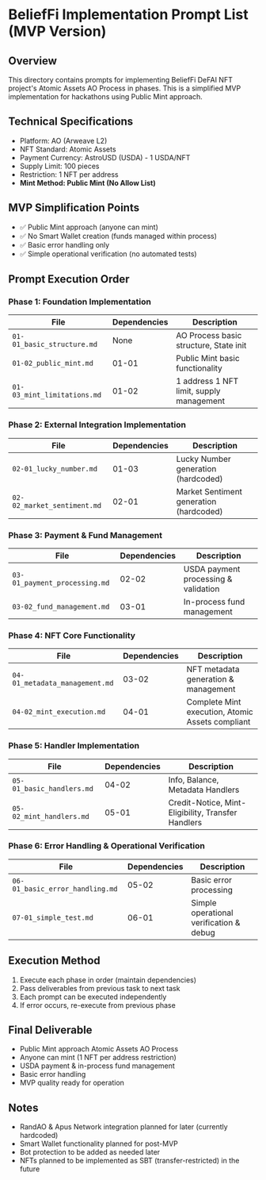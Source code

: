 # BeliefFi Implementation Prompt List (MVP Version)

## Overview

This directory contains prompts for implementing BeliefFi DeFAI NFT project's Atomic Assets AO Process in phases. This is a simplified MVP implementation for hackathons using Public Mint approach.

## Technical Specifications

- Platform: AO (Arweave L2)
- NFT Standard: Atomic Assets
- Payment Currency: AstroUSD (USDA) - 1 USDA/NFT
- Supply Limit: 100 pieces
- Restriction: 1 NFT per address
- **Mint Method: Public Mint (No Allow List)**

## MVP Simplification Points

- ✅ Public Mint approach (anyone can mint)
- ✅ No Smart Wallet creation (funds managed within process)
- ✅ Basic error handling only
- ✅ Simple operational verification (no automated tests)

## Prompt Execution Order

### Phase 1: Foundation Implementation

| File                        | Dependencies | Description                              |
| --------------------------- | ------------ | ---------------------------------------- |
| `01-01_basic_structure.md`  | None         | AO Process basic structure, State init   |
| `01-02_public_mint.md`      | 01-01        | Public Mint basic functionality          |
| `01-03_mint_limitations.md` | 01-02        | 1 address 1 NFT limit, supply management |

### Phase 2: External Integration Implementation

| File                        | Dependencies | Description                             |
| --------------------------- | ------------ | --------------------------------------- |
| `02-01_lucky_number.md`     | 01-03        | Lucky Number generation (hardcoded)     |
| `02-02_market_sentiment.md` | 02-01        | Market Sentiment generation (hardcoded) |

### Phase 3: Payment & Fund Management

| File                          | Dependencies | Description                          |
| ----------------------------- | ------------ | ------------------------------------ |
| `03-01_payment_processing.md` | 02-02        | USDA payment processing & validation |
| `03-02_fund_management.md`    | 03-01        | In-process fund management           |

### Phase 4: NFT Core Functionality

| File                           | Dependencies | Description                                      |
| ------------------------------ | ------------ | ------------------------------------------------ |
| `04-01_metadata_management.md` | 03-02        | NFT metadata generation & management             |
| `04-02_mint_execution.md`      | 04-01        | Complete Mint execution, Atomic Assets compliant |

### Phase 5: Handler Implementation

| File                      | Dependencies | Description                                        |
| ------------------------- | ------------ | -------------------------------------------------- |
| `05-01_basic_handlers.md` | 04-02        | Info, Balance, Metadata Handlers                   |
| `05-02_mint_handlers.md`  | 05-01        | Credit-Notice, Mint-Eligibility, Transfer Handlers |

### Phase 6: Error Handling & Operational Verification

| File                            | Dependencies | Description                             |
| ------------------------------- | ------------ | --------------------------------------- |
| `06-01_basic_error_handling.md` | 05-02        | Basic error processing                  |
| `07-01_simple_test.md`          | 06-01        | Simple operational verification & debug |

## Execution Method

1. Execute each phase in order (maintain dependencies)
2. Pass deliverables from previous task to next task
3. Each prompt can be executed independently
4. If error occurs, re-execute from previous phase

## Final Deliverable

- Public Mint approach Atomic Assets AO Process
- Anyone can mint (1 NFT per address restriction)
- USDA payment & in-process fund management
- Basic error handling
- MVP quality ready for operation

## Notes

- RandAO & Apus Network integration planned for later (currently hardcoded)
- Smart Wallet functionality planned for post-MVP
- Bot protection to be added as needed later
- NFTs planned to be implemented as SBT (transfer-restricted) in the future
